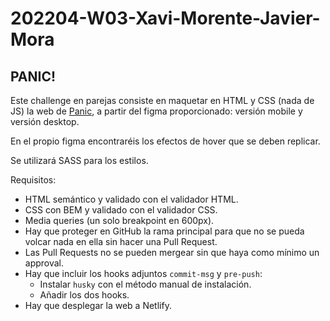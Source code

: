# 202204-W03-Xavi-Morente-Javier-Mora

## PANIC!

Este challenge en parejas consiste en maquetar en HTML y CSS (nada de JS) la web de [Panic](https://www.figma.com/file/2GVUw2kvmCTGtk80gopdtL/HTML_Challenge), a partir del figma proporcionado: versión mobile y versión desktop.

En el propio figma encontraréis los efectos de hover que se deben replicar.

Se utilizará SASS para los estilos.

Requisitos:

-   HTML semántico y validado con el validador HTML.
-   CSS con BEM y validado con el validador CSS.
-   Media queries (un solo breakpoint en 600px).
-   Hay que proteger en GitHub la rama principal para que no se pueda volcar nada en ella sin hacer una Pull Request.
-   Las Pull Requests no se pueden mergear sin que haya como mínimo un approval.
-   Hay que incluir los hooks adjuntos `commit-msg` y `pre-push`:
    -   Instalar `husky` con el método manual de instalación.
    -   Añadir los dos hooks.
-   Hay que desplegar la web a Netlify.
